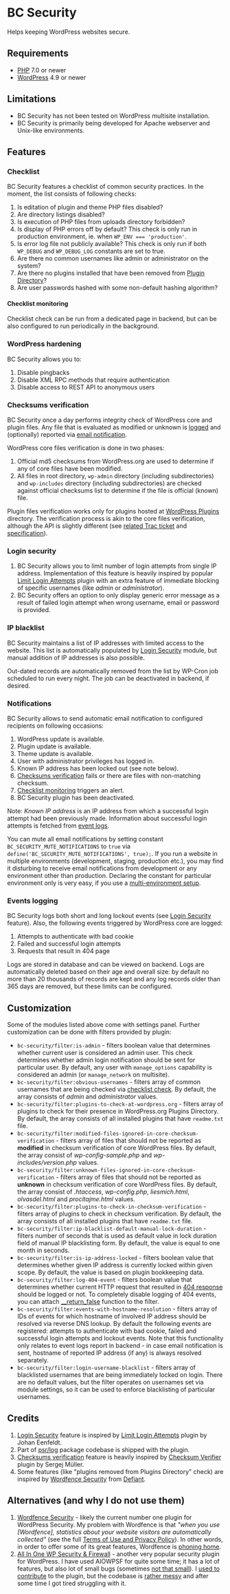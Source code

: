 # BC Security

Helps keeping WordPress websites secure.

## Requirements

* [PHP](https://secure.php.net/) 7.0 or newer
* [WordPress](https://wordpress.org/) 4.9 or newer

## Limitations

* BC Security has not been tested on WordPress multisite installation.
* BC Security is primarily being developed for Apache webserver and Unix-like environments.

## Features

### Checklist

BC Security features a checklist of common security practices. In the moment, the list consists of following checks:
1. Is editation of plugin and theme PHP files disabled?
1. Are directory listings disabled?
1. Is execution of PHP files from uploads directory forbidden?
1. Is display of PHP errors off by default? This check is only run in production environment, ie. when `WP_ENV === 'production'`.
1. Is error log file not publicly available? This check is only run if both `WP_DEBUG` and `WP_DEBUG_LOG` constants are set to true.
1. Are there no common usernames like admin or administrator on the system?
1. Are there no plugins installed that have been removed from [Plugin Directory](https://wordpress.org/plugins/)?
1. Are user passwords hashed with some non-default hashing algorithm?

#### Checklist monitoring

Checklist check can be run from a dedicated page in backend, but can be also configured to run periodically in the background.

### WordPress hardening

BC Security allows you to:
1. Disable pingbacks
1. Disable XML RPC methods that require authentication
1. Disable access to REST API to anonymous users

### Checksums verification

BC Security once a day performs integrity check of WordPress core and plugin files. Any file that is evaluated as modified or unknown is [logged](#events-logging) and (optionally) reported via [email notification](#notifications).

WordPress core files verification is done in two phases:
1. Official md5 checksums from WordPress.org are used to determine if any of core files have been modified.
1. All files in root directory, `wp-admin` directory (including subdirectories) and `wp-includes` directory (including subdirectories) are checked against official checksums list to determine if the file is official (known) file.

Plugin files verification works only for plugins hosted at [WordPress Plugins](https://wordpress.org/plugins/) directory. The verification process is akin to the core files verification, although the API is slightly different (see [related Trac ticket](https://meta.trac.wordpress.org/ticket/3192) and [specification](https://docs.google.com/document/d/14-SMpaPtDGEBm8hE9ZwnA-vik5OvECDig32KqX8uFlg/edit)).

### Login security

1. BC Security allows you to limit number of login attempts from single IP address. Implementation of this feature is heavily inspired by popular [Limit Login Attempts](https://wordpress.org/plugins/limit-login-attempts/) plugin with an extra feature of immediate blocking of specific usernames (like _admin_ or _administrator_).
1. BC Security offers an option to only display generic error message as a result of failed login attempt when wrong username, email or password is provided.

### IP blacklist

BC Security maintains a list of IP addresses with limited access to the website. This list is automatically populated by [Login Security](#login-security) module, but manual addition of IP addresses is also possible.

Out-dated records are automatically removed from the list by WP-Cron job scheduled to run every night. The job can be deactivated in backend, if desired.

### Notifications

BC Security allows to send automatic email notification to configured recipients on following occasions:

1. WordPress update is available.
1. Plugin update is available.
1. Theme update is available.
1. User with administrator privileges has logged in.
1. Known IP address has been locked out (see note below).
1. [Checksums verification](#checksums-verification) fails or there are files with non-matching checksum.
1. [Checklist monitoring](#checklist-monitoring) triggers an alert.
1. BC Security plugin has been deactivated.

Note: _Known IP address_ is an IP address from which a successful login attempt had been previously made. Information about successful login attempts is fetched from [event logs](#events-logging).

You can mute all email notifications by setting constant `BC_SECURITY_MUTE_NOTIFICATIONS` to `true` via `define('BC_SECURITY_MUTE_NOTIFICATIONS', true);`. If you run a website in multiple environments (development, staging, production etc.), you may find it disturbing to receive email notifications from development or any environment other than production. Declaring the constant for particular environment only is very easy, if you use a [multi-environment setup](https://github.com/chesio/wp-multi-env-config).

### Events logging

BC Security logs both short and long lockout events (see [Login Security](#login-security) feature). Also, the following events triggered by WordPress core are logged:

1. Attempts to authenticate with bad cookie
1. Failed and successful login attempts
1. Requests that result in 404 page

Logs are stored in database and can be viewed on backend. Logs are automatically deleted based on their age and overall size: by default no more than 20 thousands of records are kept and any log records older than 365 days are removed, but these limits can be configured.

## Customization

Some of the modules listed above come with settings panel. Further customization can be done with filters provided by plugin:

* `bc-security/filter:is-admin` - filters boolean value that determines whether current user is considered an admin user. This check determines whether admin login notification should be sent for particular user. By default, any user with `manage_options` capability is considered an admin (or `manage_network` on multisite).
* `bc-security/filter:obvious-usernames` - filters array of common usernames that are being checked via [checklist check](#checklist). By default, the array consists of _admin_ and _administrator_ values.
* `bc-security/filter:plugins-to-check-at-wordpress.org` - filters array of plugins to check for their presence in WordPress.org Plugins Directory. By default, the array consists of all installed plugins that have `readme.txt` file.
* `bc-security/filter:modified-files-ignored-in-core-checksum-verification` - filters array of files that should not be reported as __modified__ in checksum verification of core WordPress files. By default, the array consist of _wp-config-sample.php_ and _wp-includes/version.php_ values.
* `bc-security/filter:unknown-files-ignored-in-core-checksum-verification` - filters array of files that should not be reported as __unknown__ in checksum verification of core WordPress files. By default, the array consist of _.htaccess_, _wp-config.php_, _liesmich.html_, _olvasdel.html_ and _procitajme.html_ values.
* `bc-security/filter:plugins-to-check-in-checksum-verification` - filters array of plugins to check in checksum verification. By default, the array consists of all installed plugins that have `readme.txt` file.
* `bc-security/filter:ip-blacklist-default-manual-lock-duration` - filters number of seconds that is used as default value in lock duration field of manual IP blacklisting form. By default, the value is equal to one month in seconds.
* `bc-security/filter:is-ip-address-locked` - filters boolean value that determines whether given IP address is currently locked within given scope. By default, the value is based on plugin bookkeeping data.
* `bc-security/filter:log-404-event` - filters boolean value that determines whether current HTTP request that resulted in [404 response](https://en.wikipedia.org/wiki/HTTP_404) should be logged or not. To completely disable logging of 404 events, you can attach [__return_false](https://developer.wordpress.org/reference/functions/__return_false/) function to the filter.
* `bc-security/filter:events-with-hostname-resolution` - filters array of IDs of events for which hostname of involved IP address should be resolved via reverse DNS lookup. By default the following events are registered: attempts to authenticate with bad cookie, failed and successful login attempts and lockout events. Note that this functionality only relates to event logs report in backend - in case email notification is sent, hostname of reported IP address (if any) is always resolved separately.
* `bc-security/filter:login-username-blacklist` - filters array of blacklisted usernames that are being immediately locked on login. There are no default values, but the filter operates on usernames set via module settings, so it can be used to enforce blacklisting of particular usernames.

## Credits

1. [Login Security](#login-security) feature is inspired by [Limit Login Attempts](https://wordpress.org/plugins/limit-login-attempts/) plugin by Johan Eenfeldt.
1. Part of [psr/log](https://packagist.org/packages/psr/log) package codebase is shipped with the plugin.
1. [Checksums verification](#checksums-verification) feature is heavily inspired by [Checksum Verifier](https://github.com/pluginkollektiv/checksum-verifier) plugin by Sergej Müller.
1. Some features (like "plugins removed from Plugins Directory" check) are inspired by [Wordfence Security](https://wordpress.org/plugins/wordfence/) from [Defiant](https://www.defiant.com/).

## Alternatives (and why I do not use them)

1. [Wordfence Security](https://wordpress.org/plugins/wordfence/) - likely the current number one plugin for WordPress Security. My problem with Wordfence is that _"when you use [Wordfence], statistics about your website visitors are automatically collected"_ (see the full [Terms of Use and Privacy Policy](https://www.wordfence.com/terms-of-use-and-privacy-policy/)). In other words, in order to offer some of its great features, Wordfence is [phoning home](https://en.wikipedia.org/wiki/Phoning_home).
1. [All In One WP Security & Firewall](https://wordpress.org/plugins/all-in-one-wp-security-and-firewall/) - another very popular security plugin for WordPress. I have used AIOWPSF for quite some time; it has a lot of features, but also lot of small bugs (sometimes [not that small](https://sumofpwn.nl/advisory/2016/cross_site_scripting_in_all_in_one_wp_security___firewall_wordpress_plugin.html)). I [used to contribute](https://github.com/Arsenal21/all-in-one-wordpress-security/commits?author=chesio) to the plugin, but the codebase is [rather messy](https://github.com/Arsenal21/all-in-one-wordpress-security/pull/34) and after some time I got tired struggling with it.
